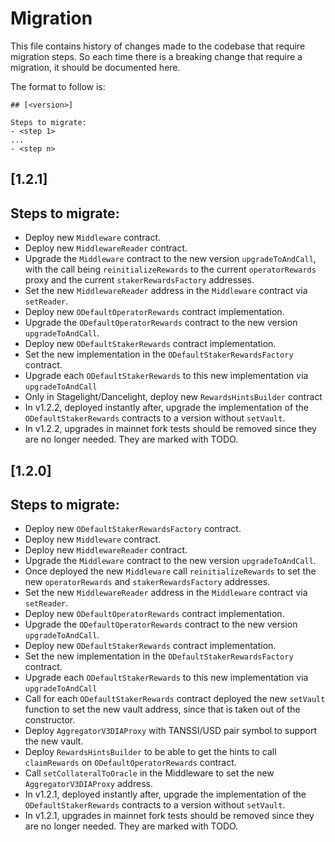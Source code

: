 # Migration

This file contains history of changes made to the codebase that require migration steps. So each time there is a breaking change that require a migration, it should be documented here.

The format to follow is:

```
## [<version>]

Steps to migrate:
- <step 1>
...
- <step n>
```

## [1.2.1]

## Steps to migrate:

- Deploy new `Middleware` contract.
- Deploy new `MiddlewareReader` contract.
- Upgrade the `Middleware` contract to the new version `upgradeToAndCall`, with the call being `reinitializeRewards` to the current `operatorRewards` proxy and the current `stakerRewardsFactory` addresses.
- Set the new `MiddlewareReader` address in the `Middleware` contract via `setReader`.
- Deploy new `ODefaultOperatorRewards` contract implementation.
- Upgrade the `ODefaultOperatorRewards` contract to the new version `upgradeToAndCall`.
- Deploy new `ODefaultStakerRewards` contract implementation.
- Set the new implementation in the `ODefaultStakerRewardsFactory` contract.
- Upgrade each `ODefaultStakerRewards` to this new implementation via `upgradeToAndCall`
- Only in Stagelight/Dancelight, deploy new `RewardsHintsBuilder` contract
- In v1.2.2, deployed instantly after, upgrade the implementation of the `ODefaultStakerRewards` contracts to a version without `setVault`.
- In v1.2.2, upgrades in mainnet fork tests should be removed since they are no longer needed. They are marked with TODO.

## [1.2.0]

## Steps to migrate:

- Deploy new `ODefaultStakerRewardsFactory` contract.
- Deploy new `Middleware` contract.
- Deploy new `MiddlewareReader` contract.
- Upgrade the `Middleware` contract to the new version `upgradeToAndCall`.
- Once deployed the new `Middleware` call `reinitializeRewards` to set the new `operatorRewards` and `stakerRewardsFactory` addresses.
- Set the new `MiddlewareReader` address in the `Middleware` contract via `setReader`.
- Deploy new `ODefaultOperatorRewards` contract implementation.
- Upgrade the `ODefaultOperatorRewards` contract to the new version `upgradeToAndCall`.
- Deploy new `ODefaultStakerRewards` contract implementation.
- Set the new implementation in the `ODefaultStakerRewardsFactory` contract.
- Upgrade each `ODefaultStakerRewards` to this new implementation via `upgradeToAndCall`
- Call for each `ODefaultStakerRewards` contract deployed the new `setVault` function to set the new vault address, since that is taken out of the constructor.
- Deploy `AggregatorV3DIAProxy` with TANSSI/USD pair symbol to support the new vault.
- Deploy `RewardsHintsBuilder` to be able to get the hints to call `claimRewards` on `ODefaultOperatorRewards` contract.
- Call `setCollateralToOracle` in the Middleware to set the new `AggregatorV3DIAProxy` address.
- In v1.2.1, deployed instantly after, upgrade the implementation of the `ODefaultStakerRewards` contracts to a version without `setVault`.
- In v1.2.1, upgrades in mainnet fork tests should be removed since they are no longer needed. They are marked with TODO.
